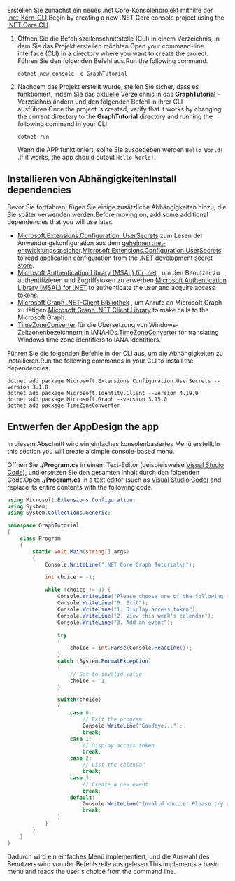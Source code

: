 <!-- markdownlint-disable MD002 MD041 -->

<span data-ttu-id="7e552-101">Erstellen Sie zunächst ein neues .net Core-Konsolenprojekt mithilfe der [.net-Kern-CLI](/dotnet/core/tools/).</span><span class="sxs-lookup"><span data-stu-id="7e552-101">Begin by creating a new .NET Core console project using the [.NET Core CLI](/dotnet/core/tools/).</span></span>

1. <span data-ttu-id="7e552-102">Öffnen Sie die Befehlszeilenschnittstelle (CLI) in einem Verzeichnis, in dem Sie das Projekt erstellen möchten.</span><span class="sxs-lookup"><span data-stu-id="7e552-102">Open your command-line interface (CLI) in a directory where you want to create the project.</span></span> <span data-ttu-id="7e552-103">Führen Sie den folgenden Befehl aus.</span><span class="sxs-lookup"><span data-stu-id="7e552-103">Run the following command.</span></span>

    ```Shell
    dotnet new console -o GraphTutorial
    ```

1. <span data-ttu-id="7e552-104">Nachdem das Projekt erstellt wurde, stellen Sie sicher, dass es funktioniert, indem Sie das aktuelle Verzeichnis in das **GraphTutorial** -Verzeichnis ändern und den folgenden Befehl in ihrer CLI ausführen.</span><span class="sxs-lookup"><span data-stu-id="7e552-104">Once the project is created, verify that it works by changing the current directory to the **GraphTutorial** directory and running the following command in your CLI.</span></span>

    ```Shell
    dotnet run
    ```

    <span data-ttu-id="7e552-105">Wenn die APP funktioniert, sollte Sie ausgegeben werden `Hello World!` .</span><span class="sxs-lookup"><span data-stu-id="7e552-105">If it works, the app should output `Hello World!`.</span></span>

## <a name="install-dependencies"></a><span data-ttu-id="7e552-106">Installieren von Abhängigkeiten</span><span class="sxs-lookup"><span data-stu-id="7e552-106">Install dependencies</span></span>

<span data-ttu-id="7e552-107">Bevor Sie fortfahren, fügen Sie einige zusätzliche Abhängigkeiten hinzu, die Sie später verwenden werden.</span><span class="sxs-lookup"><span data-stu-id="7e552-107">Before moving on, add some additional dependencies that you will use later.</span></span>

- <span data-ttu-id="7e552-108">[Microsoft.Extensions.Configuration. UserSecrets](https://github.com/aspnet/extensions) zum Lesen der Anwendungskonfiguration aus dem [geheimen .net-entwicklungsspeicher](https://docs.microsoft.com/aspnet/core/security/app-secrets).</span><span class="sxs-lookup"><span data-stu-id="7e552-108">[Microsoft.Extensions.Configuration.UserSecrets](https://github.com/aspnet/extensions) to read application configuration from the [.NET development secret store](https://docs.microsoft.com/aspnet/core/security/app-secrets).</span></span>
- <span data-ttu-id="7e552-109">[Microsoft Authentication Library (MSAL) für .net](https://github.com/AzureAD/microsoft-authentication-library-for-dotnet) , um den Benutzer zu authentifizieren und Zugriffstoken zu erwerben.</span><span class="sxs-lookup"><span data-stu-id="7e552-109">[Microsoft Authentication Library (MSAL) for .NET](https://github.com/AzureAD/microsoft-authentication-library-for-dotnet) to authenticate the user and acquire access tokens.</span></span>
- <span data-ttu-id="7e552-110">[Microsoft Graph .NET-Client Bibliothek](https://github.com/microsoftgraph/msgraph-sdk-dotnet) , um Anrufe an Microsoft Graph zu tätigen.</span><span class="sxs-lookup"><span data-stu-id="7e552-110">[Microsoft Graph .NET Client Library](https://github.com/microsoftgraph/msgraph-sdk-dotnet) to make calls to the Microsoft Graph.</span></span>
- <span data-ttu-id="7e552-111">[TimeZoneConverter](https://github.com/mj1856/TimeZoneConverter) für die Übersetzung von Windows-Zeitzonenbezeichnern in IANA-IDs.</span><span class="sxs-lookup"><span data-stu-id="7e552-111">[TimeZoneConverter](https://github.com/mj1856/TimeZoneConverter) for translating Windows time zone identifiers to IANA identifiers.</span></span>

<span data-ttu-id="7e552-112">Führen Sie die folgenden Befehle in der CLI aus, um die Abhängigkeiten zu installieren.</span><span class="sxs-lookup"><span data-stu-id="7e552-112">Run the following commands in your CLI to install the dependencies.</span></span>

```Shell
dotnet add package Microsoft.Extensions.Configuration.UserSecrets --version 3.1.8
dotnet add package Microsoft.Identity.Client --version 4.19.0
dotnet add package Microsoft.Graph --version 3.15.0
dotnet add package TimeZoneConverter
```

## <a name="design-the-app"></a><span data-ttu-id="7e552-113">Entwerfen der App</span><span class="sxs-lookup"><span data-stu-id="7e552-113">Design the app</span></span>

<span data-ttu-id="7e552-114">In diesem Abschnitt wird ein einfaches konsolenbasiertes Menü erstellt.</span><span class="sxs-lookup"><span data-stu-id="7e552-114">In this section you will create a simple console-based menu.</span></span>

<span data-ttu-id="7e552-115">Öffnen Sie **./Program.cs** in einem Text-Editor (beispielsweise [Visual Studio Code](https://code.visualstudio.com/)), und ersetzen Sie den gesamten Inhalt durch den folgenden Code.</span><span class="sxs-lookup"><span data-stu-id="7e552-115">Open **./Program.cs** in a text editor (such as [Visual Studio Code](https://code.visualstudio.com/)) and replace its entire contents with the following code.</span></span>

```csharp
using Microsoft.Extensions.Configuration;
using System;
using System.Collections.Generic;

namespace GraphTutorial
{
    class Program
    {
        static void Main(string[] args)
        {
            Console.WriteLine(".NET Core Graph Tutorial\n");

            int choice = -1;

            while (choice != 0) {
                Console.WriteLine("Please choose one of the following options:");
                Console.WriteLine("0. Exit");
                Console.WriteLine("1. Display access token");
                Console.WriteLine("2. View this week's calendar");
                Console.WriteLine("3. Add an event");

                try
                {
                    choice = int.Parse(Console.ReadLine());
                }
                catch (System.FormatException)
                {
                    // Set to invalid value
                    choice = -1;
                }

                switch(choice)
                {
                    case 0:
                        // Exit the program
                        Console.WriteLine("Goodbye...");
                        break;
                    case 1:
                        // Display access token
                        break;
                    case 2:
                        // List the calendar
                        break;
                    case 3:
                        // Create a new event
                        break;
                    default:
                        Console.WriteLine("Invalid choice! Please try again.");
                        break;
                }
            }
        }
    }
}
```

<span data-ttu-id="7e552-116">Dadurch wird ein einfaches Menü implementiert, und die Auswahl des Benutzers wird von der Befehlszeile aus gelesen.</span><span class="sxs-lookup"><span data-stu-id="7e552-116">This implements a basic menu and reads the user's choice from the command line.</span></span>
